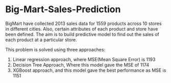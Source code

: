 # Big-Mart-Sales-Prediction
BigMart have collected 2013 sales data for 1559 products across 10 stores in different cities. Also, certain attributes of each product and store have been defined. The aim is to build predictive model to find out the sales of each product at a particular store.

This problem is solved using three approaches:
1) Linear regression approach, where MSE(Mean Square Error) is 1193
2) Decision Tree Approach, Where this model gave the MSE of 1174
3) XGBoost approach, and this model gave the best performance as MSE is 1151

